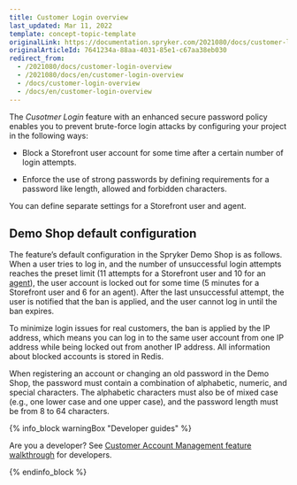 ```yaml
---
title: Customer Login overview
last_updated: Mar 11, 2022
template: concept-topic-template
originalLink: https://documentation.spryker.com/2021080/docs/customer-login-overview
originalArticleId: 7641234a-88aa-4031-85e1-c67aa38eb030
redirect_from:
  - /2021080/docs/customer-login-overview
  - /2021080/docs/en/customer-login-overview
  - /docs/customer-login-overview
  - /docs/en/customer-login-overview
---
```


The *Cusotmer Login* feature with an enhanced secure password policy enables you to prevent brute-force login attacks by configuring your project in the following ways:

* Block a Storefront user account for some time after a certain number of login attempts.

* Enforce the use of strong passwords by defining requirements for a password like length, allowed and forbidden characters.

You can define separate settings for a Storefront user and agent.

## Demo Shop default configuration

The feature’s default configuration in the Spryker Demo Shop is as follows. When a user tries to log in, and the number of unsuccessful login attempts reaches the preset limit (11 attempts for a Storefront user and 10 for an [agent](/docs/scos/user/features/{{page.version}}/agent-assist-feature-overview.html)), the user account is locked out for some time (5 minutes for a Storefront user and 6 for an agent). After the last unsuccessful attempt, the user is notified that the ban is applied, and the user cannot log in until the ban expires.

To minimize login issues for real customers, the ban is applied by the IP address, which means you can log in to the same user account from one IP address while being locked out from another IP address. All information about blocked accounts is stored in Redis.

When registering an account or changing an old password in the Demo Shop, the password must contain a combination of alphabetic, numeric, and special characters. The alphabetic characters must also be of mixed case (e.g., one lower case and one upper case), and the password length must be from 8 to 64 characters.

{% info_block warningBox "Developer guides" %}

Are you a developer? See [Customer Account Management feature walkthrough](/docs/scos/dev/feature-walkthroughs/{{page.version}}/customer-account-management-feature-walkthrough/customer-account-management-feature-walkthrough.html) for developers.

{% endinfo_block %}

